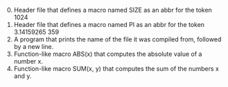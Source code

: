 0. Header file that defines a macro named SIZE as an abbr for the token 1024
1. Header file that defines a macro named PI as an abbr for the token 3.14159265
359
2. A program that prints the name of the file it was compiled from, followed by
a new line.
3. Function-like macro ABS(x) that computes the absolute value of a number x.
4. Function-like macro SUM(x, y) that computes the sum of the numbers x and y.
